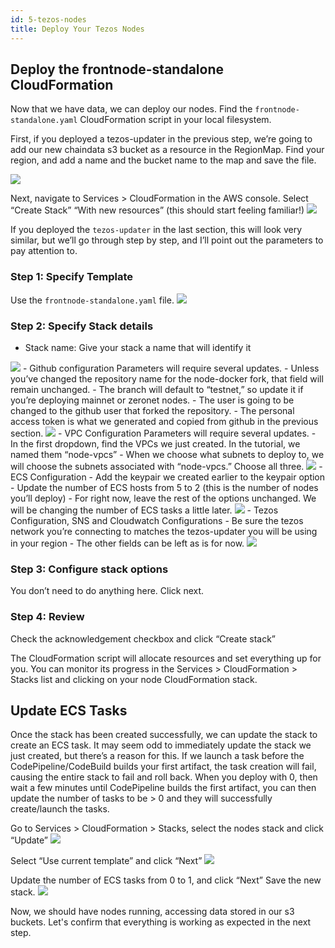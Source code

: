 ```yaml
---
id: 5-tezos-nodes
title: Deploy Your Tezos Nodes
---
```


## Deploy the frontnode-standalone CloudFormation

Now that we have data, we can deploy our nodes. Find the `frontnode-standalone.yaml` CloudFormation script in your local filesystem.

First, if you deployed a tezos-updater in the previous step, we’re going to add our new chaindata s3 bucket as a resource in the RegionMap. Find your region, and add a name and the bucket name to the map and save the file. 

<img src="assets/nodes-1.png"/>

Next, navigate to Services > CloudFormation in the AWS console. Select “Create Stack” “With new resources” (this should start feeling familiar!) 
<img src="assets/nodes-2.png"/>

If you deployed the `tezos-updater` in the last section, this will look very similar, but we’ll go through step by step, and I’ll point out the parameters to pay attention to.

### Step 1: Specify Template

Use the `frontnode-standalone.yaml` file.
<img src="assets/nodes-3.png"/>

### Step 2:  Specify Stack details
 - Stack name: Give your stack a name that will identify it
<img src="assets/nodes-4.png"/>
 - Github configuration Parameters will require several updates. 
 - Unless you’ve changed the repository name for the node-docker fork, that field will remain unchanged.
 - The branch will default to “testnet,” so update it if you’re deploying mainnet or zeronet nodes.
 - The user is going to be changed to the github user that forked the repository.
 - The personal access token is what we generated and copied from github in the previous section.
<img src="assets/nodes-5.png"/>
 - VPC Configuration Parameters will require several updates. 
 - In the first dropdown, find the VPCs we just created. In the tutorial, we named them “node-vpcs”
 - When we choose what subnets to deploy to, we will choose the subnets associated with “node-vpcs.” Choose all three.
<img src="assets/nodes-6.png"/>
 - ECS Configuration 
 - Add the keypair we created earlier to the keypair option
 - Update the number of ECS hosts from 5 to 2 (this is the number of nodes you’ll deploy)
 - For right now, leave the rest of the options unchanged. We will be changing the number of ECS tasks a little later.
 <img src="assets/nodes-7.png"/>
 - Tezos Configuration, SNS and Cloudwatch Configurations
 - Be sure the tezos network you’re connecting to matches the tezos-updater you will be using in your region
 - The other fields can be left as is for now.
<img src="assets/nodes-8.png"/>

### Step 3: Configure stack options
 You don’t need to do anything here. Click next.

### Step 4: Review
 Check the acknowledgement checkbox and click “Create stack”

The CloudFormation script will allocate resources and set everything up for you. You can monitor its progress in the Services > CloudFormation > Stacks list and clicking on your node CloudFormation stack. 


## Update ECS Tasks
Once the stack has been created successfully, we can update the stack to create an ECS task. It may seem odd to immediately update the stack we just created, but there’s a reason for this. If we launch a task before the CodePipeline/CodeBuild builds your first artifact, the task creation will fail, causing the entire stack to fail and roll back. When you deploy with 0, then wait a few minutes until CodePipeline builds the first artifact, you can then update the number of tasks to be > 0 and they will successfully create/launch the tasks.

Go to Services > CloudFormation > Stacks, select the nodes stack and click “Update”
<img src="assets/nodes-9.png"/>

Select “Use current template” and click “Next”
<img src="assets/nodes-10.png"/>

Update the number of ECS tasks from 0 to 1, and click “Next” Save the new stack. 
<img src="assets/nodes-11.png"/>

Now, we should have nodes running, accessing data stored in our s3 buckets. Let's confirm that everything is working as expected in the next step.